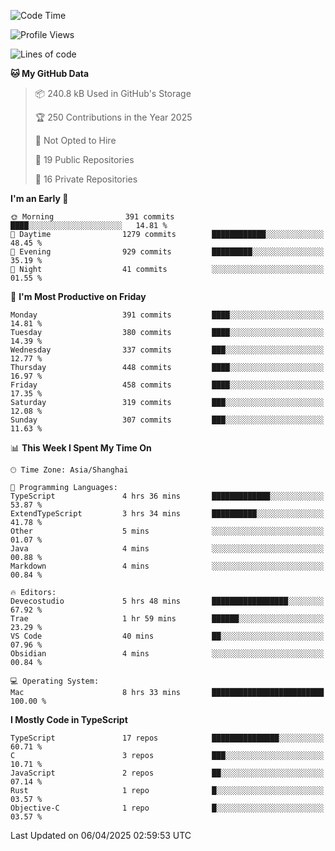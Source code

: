 <!--START_SECTION:waka-->
![Code Time](http://img.shields.io/badge/Code%20Time-3%2C303%20hrs%2046%20mins-blue)

![Profile Views](http://img.shields.io/badge/Profile%20Views-0-blue)

![Lines of code](https://img.shields.io/badge/From%20Hello%20World%20I%27ve%20Written-2.9%20million%20lines%20of%20code-blue)

**🐱 My GitHub Data** 

> 📦 240.8 kB Used in GitHub's Storage 
 > 
> 🏆 250 Contributions in the Year 2025
 > 
> 🚫 Not Opted to Hire
 > 
> 📜 19 Public Repositories 
 > 
> 🔑 16 Private Repositories 
 > 
**I'm an Early 🐤** 

```text
🌞 Morning                391 commits         ████░░░░░░░░░░░░░░░░░░░░░   14.81 % 
🌆 Daytime                1279 commits        ████████████░░░░░░░░░░░░░   48.45 % 
🌃 Evening                929 commits         █████████░░░░░░░░░░░░░░░░   35.19 % 
🌙 Night                  41 commits          ░░░░░░░░░░░░░░░░░░░░░░░░░   01.55 % 
```
📅 **I'm Most Productive on Friday** 

```text
Monday                   391 commits         ████░░░░░░░░░░░░░░░░░░░░░   14.81 % 
Tuesday                  380 commits         ████░░░░░░░░░░░░░░░░░░░░░   14.39 % 
Wednesday                337 commits         ███░░░░░░░░░░░░░░░░░░░░░░   12.77 % 
Thursday                 448 commits         ████░░░░░░░░░░░░░░░░░░░░░   16.97 % 
Friday                   458 commits         ████░░░░░░░░░░░░░░░░░░░░░   17.35 % 
Saturday                 319 commits         ███░░░░░░░░░░░░░░░░░░░░░░   12.08 % 
Sunday                   307 commits         ███░░░░░░░░░░░░░░░░░░░░░░   11.63 % 
```


📊 **This Week I Spent My Time On** 

```text
🕑︎ Time Zone: Asia/Shanghai

💬 Programming Languages: 
TypeScript               4 hrs 36 mins       █████████████░░░░░░░░░░░░   53.87 % 
ExtendTypeScript         3 hrs 34 mins       ██████████░░░░░░░░░░░░░░░   41.78 % 
Other                    5 mins              ░░░░░░░░░░░░░░░░░░░░░░░░░   01.07 % 
Java                     4 mins              ░░░░░░░░░░░░░░░░░░░░░░░░░   00.88 % 
Markdown                 4 mins              ░░░░░░░░░░░░░░░░░░░░░░░░░   00.84 % 

🔥 Editors: 
Devecostudio             5 hrs 48 mins       █████████████████░░░░░░░░   67.92 % 
Trae                     1 hr 59 mins        ██████░░░░░░░░░░░░░░░░░░░   23.29 % 
VS Code                  40 mins             ██░░░░░░░░░░░░░░░░░░░░░░░   07.96 % 
Obsidian                 4 mins              ░░░░░░░░░░░░░░░░░░░░░░░░░   00.84 % 

💻 Operating System: 
Mac                      8 hrs 33 mins       █████████████████████████   100.00 % 
```

**I Mostly Code in TypeScript** 

```text
TypeScript               17 repos            ███████████████░░░░░░░░░░   60.71 % 
C                        3 repos             ███░░░░░░░░░░░░░░░░░░░░░░   10.71 % 
JavaScript               2 repos             ██░░░░░░░░░░░░░░░░░░░░░░░   07.14 % 
Rust                     1 repo              █░░░░░░░░░░░░░░░░░░░░░░░░   03.57 % 
Objective-C              1 repo              █░░░░░░░░░░░░░░░░░░░░░░░░   03.57 % 
```




 Last Updated on 06/04/2025 02:59:53 UTC
<!--END_SECTION:waka-->